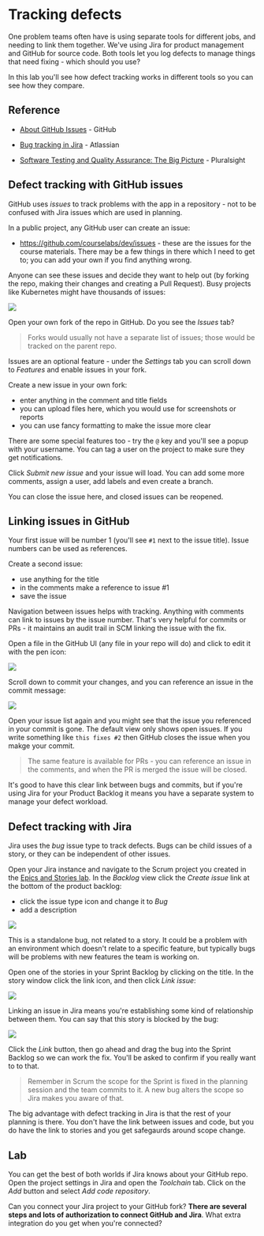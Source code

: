 # Tracking defects

One problem teams often have is using separate tools for different jobs, and needing to link them together. We've using Jira for product management and GitHub for source code. Both tools let you log defects to manage things that need fixing - which should you use?

In this lab you'll see how defect tracking works in different tools so you can see how they compare.

## Reference

- [About GitHub Issues](https://docs.github.com/en/issues/tracking-your-work-with-issues/about-issues) - GitHub

- [Bug tracking in Jira](https://www.atlassian.com/software/jira/features/bug-tracking) - Atlassian

- [Software Testing and Quality Assurance: The Big Picture](https://app.pluralsight.com/library/courses/software-testing-quality-assurance-big-picture/table-of-contents) - Pluralsight

## Defect tracking with GitHub issues

GitHub uses _issues_ to track problems with the app in a repository - not to be confused with Jira issues which are used in planning.

In a public project, any GitHub user can create an issue:

- https://github.com/courselabs/dev/issues - these are the issues for the course materials. There may be a few things in there which I need to get to; you can add your own if you find anything wrong.

Anyone can see these issues and decide they want to help out (by forking the repo, making their changes and creating a Pull Request). Busy projects like Kubernetes might have thousands of issues:

![](/img/tracking-defects/kubernetes.png)

Open your own fork of the repo in GitHub. Do you see the _Issues_ tab?

> Forks would usually not have a separate list of issues; those would be tracked on the parent repo. 

Issues are an optional feature - under the _Settings_ tab you can scroll down to _Features_ and enable issues in your fork.

Create a new issue in your own fork:

- enter anything in the comment and title fields
- you can upload files here, which you would use for screenshots or reports
- you can use fancy formatting to make the issue more clear

There are some special features too - try the `@` key and you'll see a popup with your username. You can tag a user on the project to make sure they get notifications.

Click _Submit new issue_ and your issue will load. You can add some more comments, assign a user, add labels and even create a branch.

You can close the issue here, and closed issues can be reopened.

## Linking issues in GitHub

Your first issue will be number 1 (you'll see `#1` next to the issue title). Issue numbers can be used as references.

Create a second issue:

- use anything for the title
- in the comments make a reference to issue #1
- save the issue

Navigation between issues helps with tracking. Anything with comments can link to issues by the issue number. That's very helpful for commits or PRs - it maintains an audit trail in SCM linking the issue with the fix.

Open a file in the GitHub UI (any file in your repo will do) and click to edit it with the pen icon:

![](/img/tracking-defects/edit-in-github.png)

Scroll down to commit your changes, and you can reference an issue in the commit message:

![](/img/tracking-defects/issue-in-commit.png)

Open your issue list again and you might see that the issue you referenced in your commit is gone. The default view only shows open issues. If you write something like `this fixes #2` then GitHub closes the issue when you makge your commit.

> The same feature is available for PRs - you can reference an issue in the comments, and when the PR is merged the issue will be closed.

It's good to have this clear link between bugs and commits, but if you're using Jira for your Product Backlog it means you have a separate system to manage your defect workload.

## Defect tracking with Jira

Jira uses the _bug_ issue type to track defects. Bugs can be child issues of a story, or they can be independent of other issues.

Open your Jira instance and navigate to the Scrum project you created in the [Epics and Stories lab](/labs/epics-stories/README.md). In the _Backlog_ view click the _Create issue_ link at the bottom of the product backlog:

- click the issue type icon and change it to _Bug_
- add a description

![](/img/tracking-defects/create-jira-issue.png)

This is a standalone bug, not related to a story. It could be a problem with an environment which doesn't relate to a specific feature, but typically bugs will be problems with new features the team is working on.

Open one of the stories in your Sprint Backlog by clicking on the title. In the story window click the link icon, and then click _Link issue_:

![](/img/tracking-defects/jira-link-issue.png)

Linking an issue in Jira means you're establishing some kind of relationship between them. You can say that this story is blocked by the bug:

![](/img/tracking-defects/jira-link-bug.png)

Click the _Link_ button, then go ahead and drag the bug into the Sprint Backlog so we can work the fix. You'll be asked to confirm if you really want to to that. 

> Remember in Scrum the scope for the Sprint is fixed in the planning session and the team commits to it. A new bug alters the scope so Jira makes you aware of that.

The big advantage with defect tracking in Jira is that the rest of your planning is there. You don't have the link between issues and code, but you do have the link to stories and you get safegaurds around scope change.

## Lab

You can get the best of both worlds if Jira knows about your GitHub repo. Open the project settings in Jira and open the _Toolchain_ tab. Click on the _Add_ button and select _Add code repository_. 

Can you connect your Jira project to your GitHub fork? **There are several steps and lots of authorization to connect GitHub and Jira**. What extra integration do you get when you're connected?